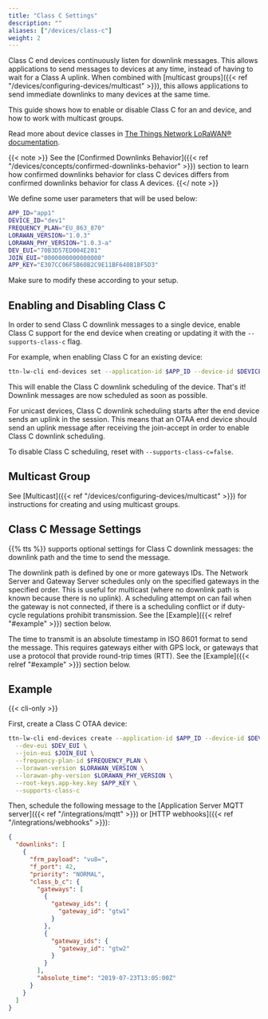 ```yaml
---
title: "Class C Settings"
description: ""
aliases: ["/devices/class-c"]
weight: 2
---
```


Class C end devices continuously listen for downlink messages. This allows applications to send messages to devices at any time, instead of having to wait for a Class A uplink. When combined with [multicast groups]({{< ref "/devices/configuring-devices/multicast" >}}), this allows applications to send immediate downlinks to many devices at the same time.

This guide shows how to enable or disable Class C for an and device, and how to work with multicast groups.

<!--more-->

Read more about device classes in [The Things Network LoRaWAN® documentation](https://www.thethingsnetwork.org/docs/lorawan/classes/).

{{< note >}} See the [Confirmed Downlinks Behavior]({{< ref "/devices/concepts/confirmed-downlinks-behavior" >}}) section to learn how confirmed downlinks behavior for class C devices differs from confirmed downlinks behavior for class A devices. {{</ note >}}

We define some user parameters that will be used below:

```bash
APP_ID="app1"
DEVICE_ID="dev1"
FREQUENCY_PLAN="EU_863_870"
LORAWAN_VERSION="1.0.3"
LORAWAN_PHY_VERSION="1.0.3-a"
DEV_EUI="70B3D57ED004E201"
JOIN_EUI="0000000000000000"
APP_KEY="E307CC06F5B60B2C9E11BF640B1BF5D3"
```

Make sure to modify these according to your setup.

## Enabling and Disabling Class C

In order to send Class C downlink messages to a single device, enable Class C support for the end device when creating or updating it with the `--supports-class-c` flag.

For example, when enabling Class C for an existing device:

```bash
ttn-lw-cli end-devices set --application-id $APP_ID --device-id $DEVICE_ID --supports-class-c
```

This will enable the Class C downlink scheduling of the device. That's it! Downlink messages are now scheduled as soon as possible.

For unicast devices, Class C downlink scheduling starts after the end device sends an uplink in the session. This means that an OTAA end device should send an uplink message after receiving the join-accept in order to enable Class C downlink scheduling.

To disable Class C scheduling, reset with `--supports-class-c=false`.

## Multicast Group

See [Multicast]({{< ref "/devices/configuring-devices/multicast" >}}) for instructions for creating and using multicast groups.

## Class C Message Settings

{{% tts %}} supports optional settings for Class C downlink messages: the downlink path and the time to send the message.

The downlink path is defined by one or more gateways IDs. The Network Server and Gateway Server schedules only on the specified gateways in the specified order. This is useful for multicast (where no downlink path is known because there is no uplink). A scheduling attempt on can fail when the gateway is not connected, if there is a scheduling conflict or if duty-cycle regulations prohibit transmission. See the [Example]({{< relref "#example" >}}) section below.

The time to transmit is an absolute timestamp in ISO 8601 format to send the message. This requires gateways either with GPS lock, or gateways that use a protocol that provide round-trip times (RTT). See the [Example]({{< relref "#example" >}}) section below.

## Example

{{< cli-only >}}

First, create a Class C OTAA device:

```bash
ttn-lw-cli end-devices create --application-id $APP_ID --device-id $DEVICE_ID \
  --dev-eui $DEV_EUI \
  --join-eui $JOIN_EUI \
  --frequency-plan-id $FREQUENCY_PLAN \
  --lorawan-version $LORAWAN_VERSION \
  --lorawan-phy-version $LORAWAN_PHY_VERSION \
  --root-keys.app-key.key $APP_KEY \
  --supports-class-c
```

Then, schedule the following message to the [Application Server MQTT server]({{< ref "/integrations/mqtt" >}}) or [HTTP webhooks]({{< ref "/integrations/webhooks" >}}):

```json
{
  "downlinks": [
    {
      "frm_payload": "vu8=",
      "f_port": 42,
      "priority": "NORMAL",
      "class_b_c": {
        "gateways": [
          {
            "gateway_ids": {
              "gateway_id": "gtw1"
            }
          },
          {
            "gateway_ids": {
              "gateway_id": "gtw2"
            }
          }
        ],
        "absolute_time": "2019-07-23T13:05:00Z"
      }
    }
  ]
}
```
